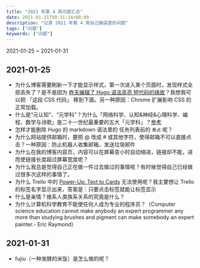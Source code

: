 ```yaml
---
title: "2021 年第 4 周问题汇总"
date: 2021-01-31T09:31:34+08:00
description: "记录 2021 年第 4 周自己脑袋里的问题"
tags: ["问题"]
keywords: ["问题"]
---
```


2021-01-25 ~ 2021-01-31

## 2021-01-25

- 为什么博客需要刷新一下才能显示样式，第一次进入某个页面时，发现样式全部丢失了？是不是因为 [昨天编辑了 Hugo 语法高亮 短代码的缘故][]？我想我可以把 「这段 CSS 代码」 移到下面。另一种原因：Chrome 扩展影响 CSS 的正常加载。
- 什么是“元认知”、“元学科”？为什么「网络科学、认知&神经&心理科学、编程、数学与诗歌」是二十一世纪最重要的五大「元学科」？[参考][]
- 怎样才能删除 Hugo 的 markdown 语法里的 任务列表前的 `黑点` 呢？
- 为什么网站提供邮箱时，要把 @ 改成 # 或其他字符，使得邮箱不可以直接点击？一种原因：防止机器人收集邮箱，发送垃圾邮件
- 为什么在我的博客内容页，内容可以在屏幕变小时自动缩进，链接却不能，进而使链接长度超过屏幕宽度呢？
- 为什么我总是觉得自己正在做一件过去做过的事情呢？有时候觉得自己已经做过很多次这样的事情了。
- 为什么 Trello 中的 [Power-Up: Text to Cards][] 无法使用呢？我主要想让 Trello 的标签名字显示出来，答案是：只要点击标签就能让标签显示
- 什么是亲情？维系人类族系关系的究竟是什么？
- 为什么计算机科学教育不能使任何人成为专业的程序员？（Computer science education cannot make anybody an expert programmer any more than studying brushes and pigment can make somebody an expert painter.- Eric Raymond）

## 2021-01-31

- fujiu（一种发酵的米饭）是怎么做的呢？

[昨天编辑了 Hugo 语法高亮 短代码的缘故]: https://github.com/tianheg/blog/compare/1bed2bcf1a4270fcf4f9382b0d4151d14e9ebac1...main
[参考]: https://www.yangzhiping.com/psy/openmintalk.html
[Power-Up: Text to Cards]: https://trello.com/power-ups/5e14aa34ce4580518945bf9b/text-to-cards

